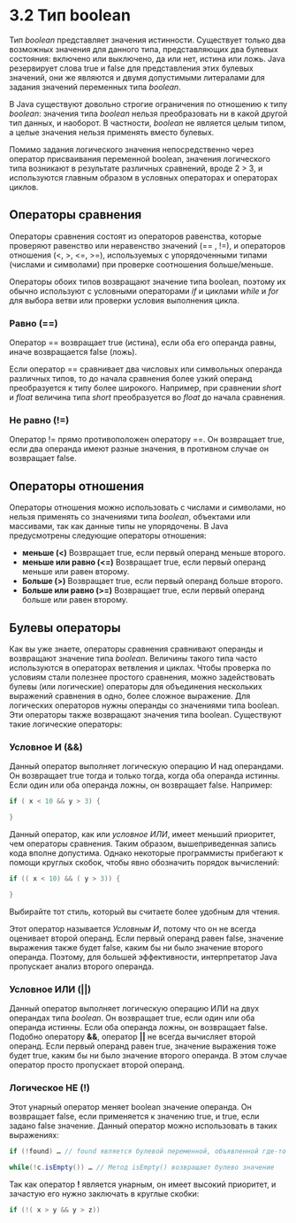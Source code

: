 # 3.2 Тип boolean

Тип _boolean_ представляет значения истинности. Существует только два возможных значения для данного типа, представляющих два булевых состояния: включено или выключено, да или нет, истина или ложь. Java резервирует слова true и false для представления этих булевых значений, они же являются и двумя допустимыми литералами для задания значений переменных типа _boolean_.

В Java существуют довольно строгие ограничения по отношению к типу _boolean_: значения типа _boolean_ нельзя преобразовать ни в какой другой тип данных, и наоборот. В частности, _boolean_ не является целым типом, а целые значения нельзя применять вместо булевых.

Помимо задания логического значения непосредственно через оператор присваивания переменной boolean, значения логического типа возникают в результате различных сравнений, вроде 2 &gt; 3, и используются главным образом в условных операторах и операторах циклов.

## Операторы сравнения

Операторы сравнения состоят из операторов равенства, которые проверяют равенство или неравенство значений \(== , !=\), и операторов отношения \(&lt;, &gt;, &lt;=, &gt;=\), используемых с упорядоченными типами \(числами и символами\) при проверке соотношения больше/меньше.

Операторы обоих типов возвращают значение типа boolean, поэтому их обычно используют с условными операторами _if_ и циклами _while_ и _for_ для выбора ветви или проверки условия выполнения цикла.

### Равно \(==\)

Оператор == возвращает true \(истина\), если оба его операнда равны, иначе возвращается false \(ложь\).

Если оператор == сравнивает два числовых или символьных операнда различных типов, то до начала сравнения более узкий операнд преобразуется к типу более широкого. Например, при сравнении _short_ и _float_ величина типа _short_ преобразуется во _float_ до начала сравнения.

### Не равно \(!=\)

Оператор != прямо противоположен оператору ==. Он возвращает true, если два операнда имеют разные значения, в противном случае он возвращает false.

## Операторы отношения

Операторы отношения можно использовать с числами и символами, но нельзя применять со значениями типа _boolean_, объектами или массивами, так как данные типы не упорядочены. В Java предусмотрены следующие операторы отношения:

* **меньше \(&lt;\)** Возвращает true, если первый операнд меньше второго.
* **меньше или равно \(&lt;=\)** Возвращает true, если первый операнд меньше или равен второму.
* **Больше \(&gt;\)** Возвращает true, если первый операнд больше второго.
* **Больше или равно \(&gt;=\)** Возвращает true, если первый операнд больше или равен второму.

## Булевы операторы

Как вы уже знаете, операторы сравнения сравнивают операнды и возвращают значение типа _boolean_. Величины такого типа часто используются в операторах ветвления и циклах. Чтобы проверка по условиям стали полезнее простого сравнения, можно задействовать булевы \(или логические\) операторы для объединения нескольких выражений сравнения в одно, более сложное выражение. Для логических операторов нужны операнды со значениями типа boolean. Эти операторы также возвращают значения типа boolean. Существуют такие логические операторы:

### Условное И \(&&\)

Данный оператор выполняет логическую операцию И над операндами. Он возвращает true тогда и только тогда, когда оба операнда истинны. Если один или оба операнда ложны, он возвращает false. Например:

```java
if ( x < 10 && y > 3) {

}
```

Данный оператор, как или _условное ИЛИ_, имеет меньший приоритет, чем операторы сравнения. Таким образом, вышеприведенная запись кода вполне допустима. Однако некоторые программисты прибегают к помощи круглых скобок, чтобы явно обозначить порядок вычислений:

```java
if (( x < 10) && ( y > 3)) {

}
```

Выбирайте тот стиль, который вы считаете более удобным для чтения.

Этот оператор называется _Условным И_, потому что он не всегда оценивает второй операнд. Если первый операнд равен false, значение выражения также будет false, каким бы ни было значение второго операнда. Поэтому, для большей эффективности, интерпретатор Java пропускает анализ второго операнда.

### Условное ИЛИ \(\|\|\)

Данный оператор выполняет логическую операцию ИЛИ на двух операндах типа _boolean_. Он возвращает true, если один или оба операнда истинны. Если оба операнда ложны, он возвращает false. Подобно оператору **&&**, оператор **\|\|** не всегда вычисляет второй операнд. Если первый операнд равен true, значение выражения тоже будет true, каким бы ни было значение второго операнда. В этом случае оператор просто пропускает второй операнд.

### Логическое НЕ \(!\)

Этот унарный оператор меняет boolean значение операнда. Он возвращает false, если применяется к значению true, и true, если задано false значение. Данный оператор можно использовать в таких выражениях:

```java
if (!found) … // found является булевой переменной, объявленной где-то ранее

while(!c.isEmpty()) … // Метод isEmpty() возвращает булево значение
```

Так как оператор **!** является унарным, он имеет высокий приоритет, и зачастую его нужно заключать в круглые скобки:

```java
if (!( x > y && y > z))
```

